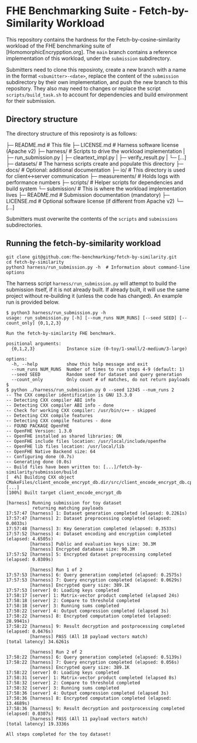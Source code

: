 # FHE Benchmarking Suite - Fetch-by-Similarity Workload

This repository contains the hardness for the Fetch-by-cosine-similarity workload of the FHE benchmarking suite of [HomomorphicEncrypption.org].
The `main` branch contains a reference implementation of this workload, under the `submission` subdirectory.

Submitters need to clone this reposiroty, create a new branch with a name in the format `<sbumitter>-<date>`, replace the content of the `submission` subdirectory by their own implementation, and push the new branch to this repository.
They also may need to changes or replace the script `scripts/build_task.sh` to account for dependencies and build environment for their submission.

## Directory structure

The directory structure of this reposiroty is as follows:

├─ README.md     # This file
├─ LICENSE.md    # Harness software license (Apache v2)
├─ harness/      # Scripts to drive the workload implementation
|   ├─ run_submission.py
|   ├─ cleartext_impl.py
|   ├─ verify_result.py
|   └─ [...]
├─ datasets/     # The harness scripts create and populate this directory
├─ docs/         # Optional: additional documentation
├─ io/           # This directory is used for client<->server communication
├─ measurements/ # Holds logs with performance numbers
├─ scripts/      # Helper scripts for dependencies and build system
└─ submission/   # This is where the workload implementation lives
    ├─ README.md   # Submission documentation (mandatory)
    ├─ LICENSE.md  # Optional software license (if different from Apache v2)
    └─ [...]

Submitters must overwrite the contents of the `scripts` and `submissions`
subdirectories.

## Running the fetch-by-similarity workload

```console
git clone git@github.com:fhe-benchmarking/fetch-by-similarity.git
cd fetch-by-similarity
python3 harness/run_submission.py -h  # Information about command-line options
```

The harness script `harness/run_submission.py` will attempt to build the submission itself, if it is not already built. If already built, it will use the same project without re-building it (unless the code has changed). An example run is provided below.

```console
$ python3 harness/run_submission.py -h
usage: run_submission.py [-h] [--num_runs NUM_RUNS] [--seed SEED] [--count_only] {0,1,2,3}

Run the fetch-by-similarity FHE benchmark.

positional arguments:
  {0,1,2,3}            Instance size (0-toy/1-small/2-medium/3-large)

options:
  -h, --help           show this help message and exit
  --num_runs NUM_RUNS  Number of times to run steps 4-9 (default: 1)
  --seed SEED          Random seed for dataset and query generation
  --count_only         Only count # of matches, do not return payloads
$
$ python ./harness/run_submission.py 0 --seed 12345 --num_runs 2
-- The CXX compiler identification is GNU 13.3.0
-- Detecting CXX compiler ABI info
-- Detecting CXX compiler ABI info - done
-- Check for working CXX compiler: /usr/bin/c++ - skipped
-- Detecting CXX compile features
-- Detecting CXX compile features - done
-- FOUND PACKAGE OpenFHE
-- OpenFHE Version: 1.3.0
-- OpenFHE installed as shared libraries: ON
-- OpenFHE include files location: /usr/local/include/openfhe
-- OpenFHE lib files location: /usr/local/lib
-- OpenFHE Native Backend size: 64
-- Configuring done (0.7s)
-- Generating done (0.0s)
-- Build files have been written to: [...]/fetch-by-similarity/submission/build
[  4%] Building CXX object CMakeFiles/client_encode_encrypt_db.dir/src/client_encode_encrypt_db.cpp.o
[...]
[100%] Built target client_encode_encrypt_db

[harness] Running submission for toy dataset
          returning matching payloads
17:57:47 [harness] 1: Dataset generation completed (elapsed: 0.2261s)
17:57:47 [harness] 2: Dataset preprocessing completed (elapsed: 0.0033s)
17:57:48 [harness] 3: Key Generation completed (elapsed: 0.3533s)
17:57:52 [harness] 4: Dataset encoding and encryption completed (elapsed: 4.6505s)
         [harness] Public and evaluation keys size: 30.3M
         [harness] Encrypted database size: 90.3M
17:57:52 [harness] 5: Encrypted dataset preprocessing completed (elapsed: 0.0309s)

         [harness] Run 1 of 2
17:57:53 [harness] 6: Query generation completed (elapsed: 0.2575s)
17:57:53 [harness] 7: Query encryption completed (elapsed: 0.0629s)
         [harness] Encrypted query size: 389.1K
17:57:53 [server] 0: Loading keys completed
17:58:17 [server] 1: Matrix-vector product completed (elapsed 24s)
17:58:18 [server] 2: Compare to threshold completed
17:58:18 [server] 3: Running sums completed
17:58:22 [server] 4: Output compression completed (elapsed 3s)
17:58:22 [harness] 8: Encrypted computation completed (elapsed: 28.9941s)
17:58:22 [harness] 9: Result decryption and postprocessing completed (elapsed: 0.0476s)
         [harness] PASS (All 18 payload vectors match)
[total latency] 34.6261s

         [harness] Run 2 of 2
17:58:22 [harness] 6: Query generation completed (elapsed: 0.5139s)
17:58:22 [harness] 7: Query encryption completed (elapsed: 0.056s)
         [harness] Encrypted query size: 389.1K
17:58:22 [server] 0: Loading keys completed
17:58:31 [server] 1: Matrix-vector product completed (elapsed 8s)
17:58:32 [server] 2: Compare to threshold completed
17:58:32 [server] 3: Running sums completed
17:58:36 [server] 4: Output compression completed (elapsed 3s)
17:58:36 [harness] 8: Encrypted computation completed (elapsed: 13.4689s)
17:58:36 [harness] 9: Result decryption and postprocessing completed (elapsed: 0.0307s)
         [harness] PASS (All 11 payload vectors match)
[total latency] 19.3336s

All steps completed for the toy dataset!
```
